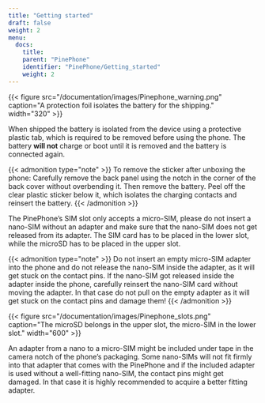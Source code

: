 ```yaml
---
title: "Getting started"
draft: false
weight: 2
menu:
  docs:
    title:
    parent: "PinePhone"
    identifier: "PinePhone/Getting_started"
    weight: 2
---
```


{{< figure src="/documentation/images/Pinephone_warning.png" caption="A protection foil isolates the battery for the shipping." width="320" >}}

When shipped the battery is isolated from the device using a protective plastic tab, which is required to be removed before using the phone. The battery **will not** charge or boot until it is removed and the battery is connected again.

{{< admonition type="note" >}}
 To remove the sticker after unboxing the phone: Carefully remove the back panel using the notch in the corner of the back cover without overbending it. Then remove the battery. Peel off the clear plastic sticker below it, which isolates the charging contacts and reinsert the battery.
{{< /admonition >}}

The PinePhone’s SIM slot only accepts a micro-SIM, please do not insert a nano-SIM without an adapter and make sure that the nano-SIM does not get released from its adapter. The SIM card has to be placed in the lower slot, while the microSD has to be placed in the upper slot.

{{< admonition type="note" >}}
 Do not insert an empty micro-SIM adapter into the phone and do not release the nano-SIM inside the adapter, as it will get stuck on the contact pins. If the nano-SIM got released inside the adapter inside the phone, carefully reinsert the nano-SIM card without moving the adapter. In that case do not pull on the empty adapter as it will get stuck on the contact pins and damage them!
{{< /admonition >}}

{{< figure src="/documentation/images/Pinephone_slots.png" caption="The microSD belongs in the upper slot, the micro-SIM in the lower slot." width="600" >}}

An adapter from a nano to a micro-SIM might be included under tape in the camera notch of the phone’s packaging. Some nano-SIMs will not fit firmly into that adapter that comes with the PinePhone and if the included adapter is used without a well-fitting nano-SIM, the contact pins might get damaged. In that case it is highly recommended to acquire a better fitting adapter.
